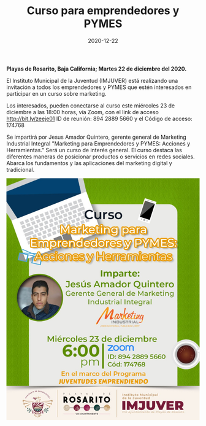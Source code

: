 ﻿---
layout: blog
title:  "Curso para emprendedores y PYMES"
date:   2020-12-22
categories: rosarito
permalink: /:categories/:title:output_ext
image: /img/cnr/2020-12-22-curso-para-emprendedores-y-pimes.jpeg
alt: "Curso para emprendedores y PYMES"
autor: 
---


**Playas de Rosarito, Baja California; Martes 22 de diciembre del 2020.**


El Instituto Municipal de la Juventud (IMJUVER) está realizando una invitación a todos los emprendedores y PYMES que estén interesados en participar en un curso sobre marketing. 


Los interesados, pueden conectarse al curso este miércoles 23 de diciembre a las 18:00 horas, vía Zoom, con el link de acceso http://bit.ly/zeeje01 ID de reunión: 894 2889 5660 y el Código de acceso: 174768


Se impartirá por Jesus Amador Quintero, gerente general de Marketing Industrial Integral "Marketing para Emprendedores y PYMES: Acciones y Herramientas." Será un curso de interés general. El curso destaca las diferentes maneras de posicionar productos o servicios en redes sociales. Abarca los fundamentos y las aplicaciones del marketing digital y tradicional.

<div id="carouselExampleSlidesOnly" class="carousel slide" data-ride="carousel">
  <div class="carousel-inner">
    <div class="carousel-item active">
       <img class="d-block w-100" src="/img/cnr/2020-12-22-curso-para-emprendedores-y-pimes.jpeg" loading="lazy"  alt="Curso para emprendedores y PYMES">
    </div>
  </div>
</div>